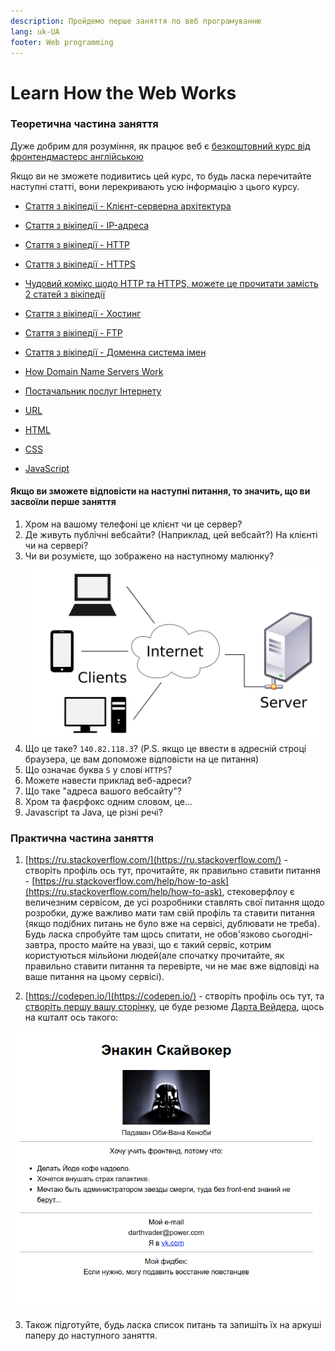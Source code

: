 ```yaml
---
description: Пройдемо перше заняття по веб програмуванню
lang: uk-UA
footer: Web programming
---
```

# Learn How the Web Works

### Теоретична частина заняття

Дуже добрим для розуміння, як працює веб є [безкоштовний курс від фронтендмастерс англійською](http://www.internetfundamentals.com/)    

Якщо ви не зможете подивитись цей курс, то будь ласка перечитайте наступні статті, вони перекривають усю інформацію з цього курсу.

* [Стаття з вікіпедії - Клієнт-серверна архітектура](https://uk.wikipedia.org/wiki/%D0%9A%D0%BB%D1%96%D1%94%D0%BD%D1%82-%D1%81%D0%B5%D1%80%D0%B2%D0%B5%D1%80%D0%BD%D0%B0_%D0%B0%D1%80%D1%85%D1%96%D1%82%D0%B5%D0%BA%D1%82%D1%83%D1%80%D0%B0)

* [Стаття з вікіпедії - IP-адреса](https://uk.wikipedia.org/wiki/IP-%D0%B0%D0%B4%D1%80%D0%B5%D1%81%D0%B0)
* [Стаття з вікіпедії - HTTP](https://uk.wikipedia.org/wiki/HTTP)
* [Стаття з вікіпедії - HTTPS](https://uk.wikipedia.org/wiki/HTTPS)

* [Чудовий комікс щодо HTTP та HTTPS, можете це прочитати замість 2 статей з вікіпедії](https://howhttps.works/ru/why-do-we-need-https/)

* [Стаття з вікіпедії - Хостинг](https://uk.wikipedia.org/wiki/%D0%A5%D0%BE%D1%81%D1%82%D0%B8%D0%BD%D0%B3)
* [Стаття з вікіпедії - FTP](https://uk.wikipedia.org/wiki/FTP)
* [Стаття з вікіпедії - Доменна система імен](https://uk.wikipedia.org/wiki/%D0%94%D0%BE%D0%BC%D0%B5%D0%BD%D0%BD%D0%B0_%D1%81%D0%B8%D1%81%D1%82%D0%B5%D0%BC%D0%B0_%D1%96%D0%BC%D0%B5%D0%BD)

* [How Domain Name Servers Work](https://computer.howstuffworks.com/dns.htm)
* [Постачальник послуг Інтернету](https://uk.wikipedia.org/wiki/%D0%9F%D0%BE%D1%81%D1%82%D0%B0%D1%87%D0%B0%D0%BB%D1%8C%D0%BD%D0%B8%D0%BA_%D0%BF%D0%BE%D1%81%D0%BB%D1%83%D0%B3_%D0%86%D0%BD%D1%82%D0%B5%D1%80%D0%BD%D0%B5%D1%82%D1%83)
* [URL](https://uk.wikipedia.org/wiki/%D0%A3%D0%BD%D1%96%D1%84%D1%96%D0%BA%D0%BE%D0%B2%D0%B0%D0%BD%D0%B8%D0%B9_%D0%BB%D0%BE%D0%BA%D0%B0%D1%82%D0%BE%D1%80_%D1%80%D0%B5%D1%81%D1%83%D1%80%D1%81%D1%96%D0%B2)
* [HTML](https://uk.wikipedia.org/wiki/HTML)
* [CSS](https://uk.wikipedia.org/wiki/CSS)
* [JavaScript](https://uk.wikipedia.org/wiki/JavaScript)

#### Якщо ви зможете відповісти на наступні питання, то значить, що ви засвоїли перше заняття

1. Хром на вашому телефоні це клієнт чи це сервер?
2. Де живуть публічні вебсайти? (Наприклад, цей вебсайт?) На клієнті чи на сервері?
3. Чи ви розумієте, що зображено на наступному малюнку?
![клієнт-сервер](/assets/images/c-s.png)
4. Що це таке? `140.82.118.3`? (P.S. якщо це ввести в адресній строці браузера, це вам допоможе відповісти на це питання)
5. Що означає буква `S` у слові `HTTPS`?
6. Можете навести приклад веб-адреси?
7. Що таке "адреса вашого вебсайту"?
8. Хром та фаєрфокс одним словом, це...
9. Javascript та Java, це різні речі?

### Практична частина заняття

1. [https://ru.stackoverflow.com/](https://ru.stackoverflow.com/) - створіть профіль ось тут, прочитайте, як правильно ставити питання - [https://ru.stackoverflow.com/help/how-to-ask](https://ru.stackoverflow.com/help/how-to-ask), стековерфлоу є величезним сервісом, де усі розробники ставлять свої питання щодо розробки, дуже важливо мати там свій профіль та ставити питання (якщо подібних питань не було вже на сервісі, дублювати не треба). Будь ласка спробуйте там щось спитати, не обов'язково сьогодні-завтра, просто майте на увазі, що є такий сервіс, котрим користуються мільйони людей(але спочатку прочитайте, як правильно ставити питання та перевірте, чи не має вже відповіді на ваше питання на цьому сервісі).

2. [https://codepen.io/](https://codepen.io/) - створіть профіль ось тут, та [створіть першу вашу сторінку](https://codepen.io/pen/), це буде резюме [Дарта Вейдера](https://uk.wikipedia.org/wiki/%D0%94%D0%B0%D1%80%D1%82_%D0%92%D0%B5%D0%B9%D0%B4%D0%B5%D1%80), щось на кшталт ось такого:

![дарт вейдер](/assets/images/darth_vader.png)

3. Також підготуйте, будь ласка список питань та запишіть їх на аркуші паперу до наступного заняття.